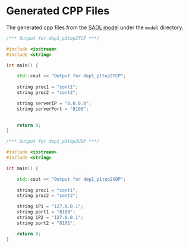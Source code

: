 # Generated CPP Files
The generated cpp files from the [SADL model](model/sample.sadl) under the `model` directory. 

```cpp
/*** Output for dep1_p1top2TCP ***/

#include <iostream>
#include <string>

int main() {

    std::cout << "Output for dep1_p1top2TCP";
    
    string proc1 = "cont1";
    string proc2 = "cont2";

    string serverIP = "0.0.0.0";
    string serverPort = "8100";

    
    return 0;
}

```

```cpp
/*** Output for dep1_p1top2UDP ***/

#include <iostream>
#include <string>

int main() {

    std::cout << "Output for dep1_p1top2UDP";
    
    string proc1 = "cont1";
    string proc2 = "cont2";

    string iP1 = "127.0.0.1";
    string port1 = "8100";
    string iP2 = "127.0.0.1";
    string port2 = "8101";

    return 0;
}
```